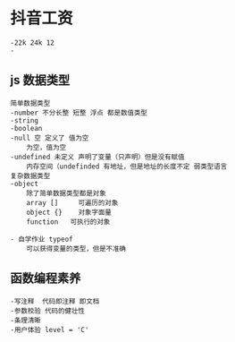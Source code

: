 # 抖音工资

    -22k 24k 12
    -

## js 数据类型
    简单数据类型
    -number 不分长整 短整 浮点 都是数值类型
    -string
    -boolean
    -null 空 定义了 值为空 
        为空，值为空
    -undefined 未定义 声明了变量（只声明）但是没有赋值
        内存空间（undefinded 有地址，但是地址的长度不定 弱类型语言
    复杂数据类型
    -object
        除了简单数据类型都是对象
        array []     可遍历的对象
        object {}    对象字面量
        function   可执行的对象
    
    - 自学作业 typeof
        可以获得变量的类型，但是不准确

## 函数编程素养
    -写注释  代码即注释 即文档
    -参数校验 代码的健壮性
    -条理清晰
    -用户体验 level = 'C'
